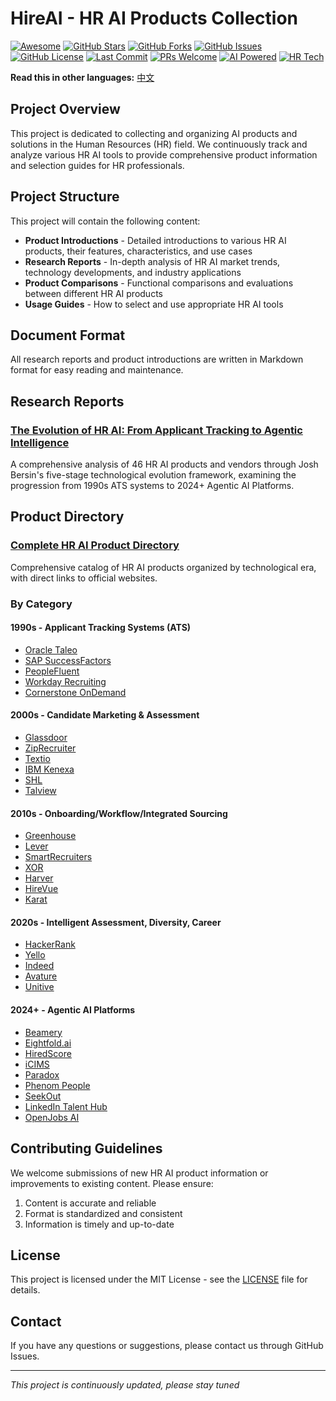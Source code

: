 # HireAI - HR AI Products Collection

[![Awesome](https://awesome.re/badge.svg)](https://awesome.re)
[![GitHub Stars](https://img.shields.io/github/stars/Digidai/HireAI?style=social)](https://github.com/Digidai/HireAI/stargazers)
[![GitHub Forks](https://img.shields.io/github/forks/Digidai/HireAI?style=social)](https://github.com/Digidai/HireAI/network/members)
[![GitHub Issues](https://img.shields.io/github/issues/Digidai/HireAI)](https://github.com/Digidai/HireAI/issues)
[![GitHub License](https://img.shields.io/github/license/Digidai/HireAI)](https://github.com/Digidai/HireAI/blob/master/LICENSE)
[![Last Commit](https://img.shields.io/github/last-commit/Digidai/HireAI)](https://github.com/Digidai/HireAI/commits/master)
[![PRs Welcome](https://img.shields.io/badge/PRs-welcome-brightgreen.svg)](https://github.com/Digidai/HireAI/pulls)
[![AI Powered](https://img.shields.io/badge/AI-Powered-blue.svg)](https://github.com/Digidai/HireAI)
[![HR Tech](https://img.shields.io/badge/HR-Tech-orange.svg)](https://github.com/Digidai/HireAI)

**Read this in other languages:** [中文](README-zh.md)

## Project Overview

This project is dedicated to collecting and organizing AI products and solutions in the Human Resources (HR) field. We continuously track and analyze various HR AI tools to provide comprehensive product information and selection guides for HR professionals.

## Project Structure

This project will contain the following content:

- **Product Introductions** - Detailed introductions to various HR AI products, their features, characteristics, and use cases
- **Research Reports** - In-depth analysis of HR AI market trends, technology developments, and industry applications
- **Product Comparisons** - Functional comparisons and evaluations between different HR AI products
- **Usage Guides** - How to select and use appropriate HR AI tools

## Document Format

All research reports and product introductions are written in Markdown format for easy reading and maintenance.

## Research Reports

### [The Evolution of HR AI: From Applicant Tracking to Agentic Intelligence](hr-ai-evolution-comprehensive-analysis.md)
A comprehensive analysis of 46 HR AI products and vendors through Josh Bersin's five-stage technological evolution framework, examining the progression from 1990s ATS systems to 2024+ Agentic AI Platforms.

## Product Directory

### [Complete HR AI Product Directory](product-directory.md)
Comprehensive catalog of HR AI products organized by technological era, with direct links to official websites.

### By Category

#### 1990s - Applicant Tracking Systems (ATS)
- [Oracle Taleo](https://www.oracle.com/human-capital-management/taleo/)
- [SAP SuccessFactors](https://www.sap.com/products/human-resources-hcm.html)
- [PeopleFluent](https://www.peoplefluent.com/)
- [Workday Recruiting](https://www.workday.com/en-us/products/human-capital-management/recruiting.html)
- [Cornerstone OnDemand](https://www.cornerstoneondemand.com/)

#### 2000s - Candidate Marketing & Assessment
- [Glassdoor](https://www.glassdoor.com/)
- [ZipRecruiter](https://www.ziprecruiter.com/)
- [Textio](https://textio.com/)
- [IBM Kenexa](https://www.ibm.com/products/kenexa-employee-assessments)
- [SHL](https://www.shl.com/)
- [Talview](https://www.talview.com/)

#### 2010s - Onboarding/Workflow/Integrated Sourcing
- [Greenhouse](https://www.greenhouse.io/)
- [Lever](https://www.lever.co/)
- [SmartRecruiters](https://www.smartrecruiters.com/)
- [XOR](https://www.xor.ai/)
- [Harver](https://harver.com/)
- [HireVue](https://www.hirevue.com/)
- [Karat](https://karat.com/)

#### 2020s - Intelligent Assessment, Diversity, Career
- [HackerRank](https://www.hackerrank.com/)
- [Yello](https://www.yello.co/)
- [Indeed](https://www.indeed.com/)
- [Avature](https://www.avature.net/)
- [Unitive](https://www.unitive.com/)

#### 2024+ - Agentic AI Platforms
- [Beamery](https://beamery.com/)
- [Eightfold.ai](https://eightfold.ai/)
- [HiredScore](https://www.hiredscore.com/)
- [iCIMS](https://www.icims.com/)
- [Paradox](https://www.paradox.ai/)
- [Phenom People](https://www.phenompeople.com/)
- [SeekOut](https://seekout.com/)
- [LinkedIn Talent Hub](https://business.linkedin.com/talent-solutions/talent-hub)
- [OpenJobs AI](https://www.openjobs-ai.com)

## Contributing Guidelines

We welcome submissions of new HR AI product information or improvements to existing content. Please ensure:
1. Content is accurate and reliable
2. Format is standardized and consistent
3. Information is timely and up-to-date

## License

This project is licensed under the MIT License - see the [LICENSE](LICENSE) file for details.

## Contact

If you have any questions or suggestions, please contact us through GitHub Issues.

---

*This project is continuously updated, please stay tuned*